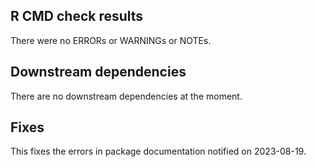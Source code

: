## R CMD check results
There were no ERRORs or WARNINGs or NOTEs.

## Downstream dependencies
There are no downstream dependencies at the moment.

## Fixes
This fixes the errors in package documentation notified on 2023-08-19.
